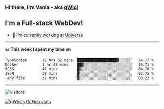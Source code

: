 ### Hi there, I'm Vania - aka [qWici][website]

## I'm a Full-stack WebDev!
- 🔭 I’m currently working at [Universe][universe]

---

📊 **This week I spent my time on**
<!--START_SECTION:waka-->

```txt
TypeScript       12 hrs 32 mins  ██████████████████▓░░░░░░   74.17 %
Docker           1 hr 48 mins    ██▓░░░░░░░░░░░░░░░░░░░░░░   10.71 %
SCSS             47 mins         █▒░░░░░░░░░░░░░░░░░░░░░░░   04.70 %
JSON             38 mins         █░░░░░░░░░░░░░░░░░░░░░░░░   03.75 %
.env file        32 mins         ▓░░░░░░░░░░░░░░░░░░░░░░░░   03.22 %
```

<!--END_SECTION:waka-->

---

![visitors](https://visitor-badge.glitch.me/badge?page_id=qWici)


[![qWici's GitHub stats](https://github-readme-stats.vercel.app/api?username=qWici)](https://github.com/qWici/github-readme-stats)

[website]: https://devkucher.com
[twitter]: https://twitter.com/KucherDev
[linkedin]: https://www.linkedin.com/in/ivankucher
[universe]: https://universeapps.limited
